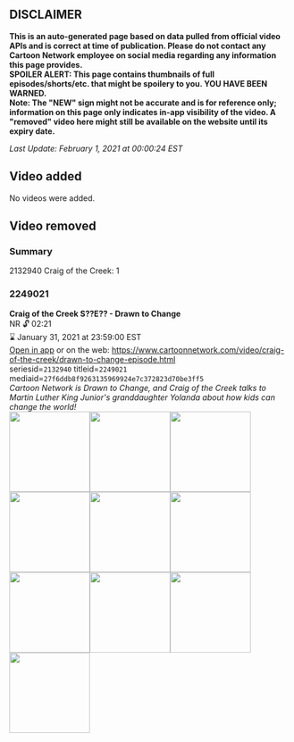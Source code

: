 ## DISCLAIMER
**This is an auto-generated page based on data pulled from official video APIs and is correct at time of publication. Please do not contact any Cartoon Network employee on social media regarding any information this page provides.**  
**SPOILER ALERT: This page contains thumbnails of full episodes/shorts/etc. that might be spoilery to you. YOU HAVE BEEN WARNED.**  
**Note: The "NEW" sign might not be accurate and is for reference only; information on this page only indicates in-app visibility of the video. A "removed" video here might still be available on the website until its expiry date.**  

_Last Update: February 1, 2021 at 00:00:24 EST_
## Video added
No videos were added.  
## Video removed
### Summary
2132940 Craig of the Creek: 1  
### 2249021
**Craig of the Creek S??E?? - Drawn to Change**  
NR 🔓 02:21  
⌛ January 31, 2021 at 23:59:00 EST  
[Open in app](https://tinyurl.com/y63gr8cs) or on the web: https://www.cartoonnetwork.com/video/craig-of-the-creek/drawn-to-change-episode.html  
seriesid=`2132940` titleid=`2249021` mediaid=`27f6ddb8f9263135969924e7c372823d70be3ff5`  
_Cartoon Network is Drawn to Change, and Craig of the Creek talks to Martin Luther King Junior's granddaughter Yolanda about how kids can change the world!_  
<a href="https://s3.amazonaws.com/cartoonorchestrator/2249021_001_1280x720.jpg"><img src="https://s3.amazonaws.com/cartoonorchestrator/2249021_001_640x360.jpg" height="144px" /></a><a href="https://s3.amazonaws.com/cartoonorchestrator/2249021_002_1280x720.jpg"><img src="https://s3.amazonaws.com/cartoonorchestrator/2249021_002_640x360.jpg" height="144px" /></a><a href="https://s3.amazonaws.com/cartoonorchestrator/2249021_003_1280x720.jpg"><img src="https://s3.amazonaws.com/cartoonorchestrator/2249021_003_640x360.jpg" height="144px" /></a><a href="https://s3.amazonaws.com/cartoonorchestrator/2249021_004_1280x720.jpg"><img src="https://s3.amazonaws.com/cartoonorchestrator/2249021_004_640x360.jpg" height="144px" /></a><a href="https://s3.amazonaws.com/cartoonorchestrator/2249021_005_1280x720.jpg"><img src="https://s3.amazonaws.com/cartoonorchestrator/2249021_005_640x360.jpg" height="144px" /></a><a href="https://s3.amazonaws.com/cartoonorchestrator/2249021_006_1280x720.jpg"><img src="https://s3.amazonaws.com/cartoonorchestrator/2249021_006_640x360.jpg" height="144px" /></a><a href="https://s3.amazonaws.com/cartoonorchestrator/2249021_007_1280x720.jpg"><img src="https://s3.amazonaws.com/cartoonorchestrator/2249021_007_640x360.jpg" height="144px" /></a><a href="https://s3.amazonaws.com/cartoonorchestrator/2249021_008_1280x720.jpg"><img src="https://s3.amazonaws.com/cartoonorchestrator/2249021_008_640x360.jpg" height="144px" /></a><a href="https://s3.amazonaws.com/cartoonorchestrator/2249021_009_1280x720.jpg"><img src="https://s3.amazonaws.com/cartoonorchestrator/2249021_009_640x360.jpg" height="144px" /></a><a href="https://s3.amazonaws.com/cartoonorchestrator/2249021_010_1280x720.jpg"><img src="https://s3.amazonaws.com/cartoonorchestrator/2249021_010_640x360.jpg" height="144px" /></a>

